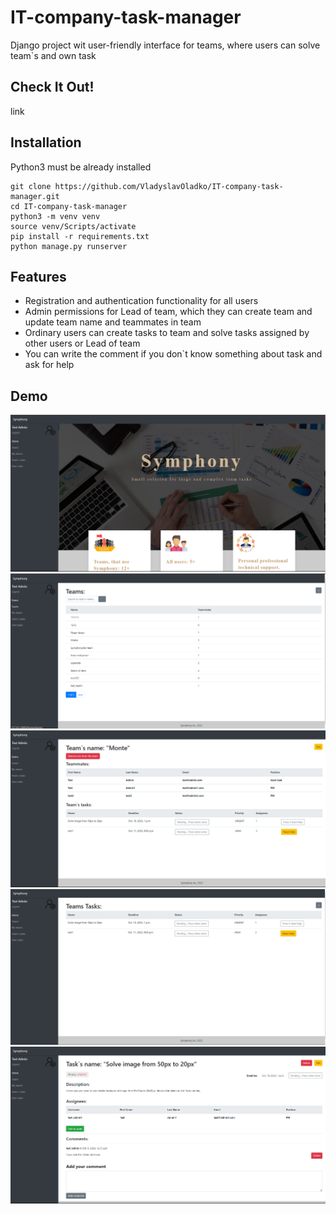# IT-company-task-manager

Django project wit user-friendly interface for teams, where users can solve team`s and own task

## Check It Out!

link

## Installation

Python3 must be already installed

```shell
git clone https://github.com/VladyslavOladko/IT-company-task-manager.git
cd IT-company-task-manager
python3 -m venv venv
source venv/Scripts/activate
pip install -r requirements.txt
python manage.py runserver
```

## Features

* Registration and authentication functionality for all users
* Admin permissions for Lead of team, which they can create team and update team name and teammates in team
* Ordinary users can create tasks to team and solve tasks assigned by other users or Lead of team
* You can write the comment if you don`t know something about task and ask for help

## Demo
![Website Interface](home-page-demo.png)
![Team List Interface](teams-demo.png)
![Team Detail Interface](team-detail-demo.png)
![Task List Interface](task-list-demo.png)
![Team Detail Interface](task-detail-demo.png)
